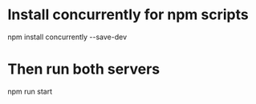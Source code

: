 # Install concurrently for npm scripts
npm install concurrently --save-dev

# Then run both servers
npm run start
